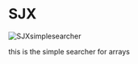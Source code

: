 # SJX
![SJXsimplesearcher](https://user-images.githubusercontent.com/74075426/134818270-994180ee-f330-4f24-b3dc-eb440de36c3e.jpg)

this is the simple searcher for arrays

